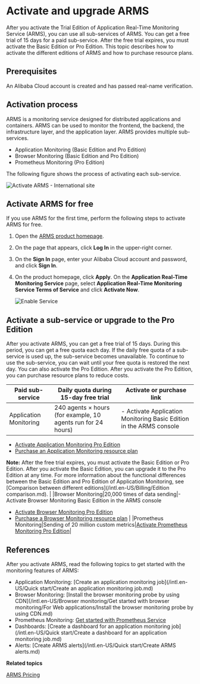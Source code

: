 # Activate and upgrade ARMS

After you activate the Trial Edition of Application Real-Time Monitoring Service \(ARMS\), you can use all sub-services of ARMS. You can get a free trial of 15 days for a paid sub-service. After the free trial expires, you must activate the Basic Edition or Pro Edition. This topic describes how to activate the different editions of ARMS and how to purchase resource plans.

## Prerequisites

An Alibaba Cloud account is created and has passed real-name verification.

## Activation process

ARMS is a monitoring service designed for distributed applications and containers. ARMS can be used to monitor the frontend, the backend, the infrastructure layer, and the application layer. ARMS provides multiple sub-services.

-   Application Monitoring \(Basic Edition and Pro Edition\)
-   Browser Monitoring \(Basic Edition and Pro Edition\)
-   Prometheus Monitoring \(Pro Edition\)

The following figure shows the process of activating each sub-service.

![Activate ARMS - International site](https://static-aliyun-doc.oss-accelerate.aliyuncs.com/assets/img/en-US/0403548061/p139177.png)

## Activate ARMS for free

If you use ARMS for the first time, perform the following steps to activate ARMS for free.

1.  Open the [ARMS product homepage](https://www.alibabacloud.com/product/arms).
2.  On the page that appears, click **Log In** in the upper-right corner.
3.  On the **Sign In** page, enter your Alibaba Cloud account and password, and click **Sign In**.
4.  On the product homepage, click **Apply**. On the **Application Real-Time Monitoring Service** page, select **Application Real-Time Monitoring Service Terms of Service** and click **Activate Now**.

    ![Enable Service](https://static-aliyun-doc.oss-accelerate.aliyuncs.com/assets/img/en-US/0403548061/p43472.png)


## Activate a sub-service or upgrade to the Pro Edition

After you activate ARMS, you can get a free trial of 15 days. During this period, you can get a free quota each day. If the daily free quota of a sub-service is used up, the sub-service becomes unavailable. To continue to use the sub-service, you can wait until your free quota is restored the next day. You can also activate the Pro Edition. After you activate the Pro Edition, you can purchase resource plans to reduce costs.

|Paid sub-service|Daily quota during 15-day free trial|Activate or purchase link|
|----------------|------------------------------------|-------------------------|
|Application Monitoring|240 agents × hours \(for example, 10 agents run for 24 hours\)|-   Activate Application Monitoring Basic Edition in the ARMS console
-   [Activate Application Monitoring Pro Edition](https://common-buy-intl.alibabacloud.com/?commodityCode=arms_app_post_intl#/buy)
-   [Purchase an Application Monitoring resource plan](https://common-buy-intl.alibabacloud.com/?commodityCode=arms_app_bag_intl#/buy)

**Note:** After the free trial expires, you must activate the Basic Edition or Pro Edition. After you activate the Basic Edition, you can upgrade it to the Pro Edition at any time. For more information about the functional differences between the Basic Edition and Pro Edition of Application Monitoring, see [Comparison between different editions](/intl.en-US/Billing/Edition comparison.md). |
|Browser Monitoring|20,000 times of data sending|-   Activate Browser Monitoring Basic Edition in the ARMS console
-   [Activate Browser Monitoring Pro Edition](https://common-buy-intl.alibabacloud.com/?commodityCode=arms_web_post_intl#/buy)
-   [Purchase a Browser Monitoring resource plan](https://common-buy-intl.alibabacloud.com/?commodityCode=arms_web_bag_intl#/buy) |
|Prometheus Monitoring|Sending of 20 million custom metrics|[Activate Prometheus Monitoring Pro Edition](https://common-buy-intl.alibabacloud.com/?commodityCode=arms_promethues_public_intl#/open)|

## References

After you activate ARMS, read the following topics to get started with the monitoring features of ARMS:

-   Application Monitoring: [Create an application monitoring job](/intl.en-US/Quick start/Create an application monitoring job.md)
-   Browser Monitoring: [Install the browser monitoring probe by using CDN](/intl.en-US/Browser monitoring/Get started with browser monitoring/For Web applications/Install the browser monitoring probe by using CDN.md)
-   Prometheus Monitoring: [Get started with Prometheus Service]()
-   Dashboards: [Create a dashboard for an application monitoring job](/intl.en-US/Quick start/Create a dashboard for an application monitoring job.md)
-   Alerts: [Create ARMS alerts](/intl.en-US/Quick start/Create ARMS alerts.md)

**Related topics**  


[ARMS Pricing](https://www.alibabacloud.com/product/arms/pricing)

